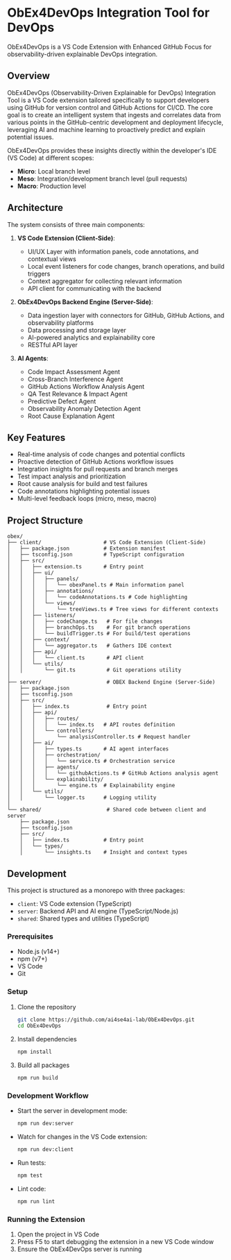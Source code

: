# ObEx4DevOps Integration Tool for DevOps

ObEx4DevOps is a VS Code Extension with Enhanced GitHub Focus for observability-driven explainable DevOps integration.

## Overview

ObEx4DevOps (Observability-Driven Explainable for DevOps) Integration Tool is a VS Code extension tailored specifically to support developers using GitHub for version control and GitHub Actions for CI/CD. The core goal is to create an intelligent system that ingests and correlates data from various points in the GitHub-centric development and deployment lifecycle, leveraging AI and machine learning to proactively predict and explain potential issues.

ObEx4DevOps provides these insights directly within the developer's IDE (VS Code) at different scopes:
- **Micro**: Local branch level
- **Meso**: Integration/development branch level (pull requests)
- **Macro**: Production level

## Architecture

The system consists of three main components:

1. **VS Code Extension (Client-Side)**:
   - UI/UX Layer with information panels, code annotations, and contextual views
   - Local event listeners for code changes, branch operations, and build triggers
   - Context aggregator for collecting relevant information
   - API client for communicating with the backend

2. **ObEx4DevOps Backend Engine (Server-Side)**:
   - Data ingestion layer with connectors for GitHub, GitHub Actions, and observability platforms
   - Data processing and storage layer
   - AI-powered analytics and explainability core
   - RESTful API layer

3. **AI Agents**:
   - Code Impact Assessment Agent
   - Cross-Branch Interference Agent
   - GitHub Actions Workflow Analysis Agent
   - QA Test Relevance & Impact Agent
   - Predictive Defect Agent
   - Observability Anomaly Detection Agent
   - Root Cause Explanation Agent

## Key Features

- Real-time analysis of code changes and potential conflicts
- Proactive detection of GitHub Actions workflow issues
- Integration insights for pull requests and branch merges
- Test impact analysis and prioritization
- Root cause analysis for build and test failures
- Code annotations highlighting potential issues
- Multi-level feedback loops (micro, meso, macro)

## Project Structure

```
obex/
├── client/                    # VS Code Extension (Client-Side)
│   ├── package.json           # Extension manifest
│   ├── tsconfig.json          # TypeScript configuration
│   ├── src/
│   │   ├── extension.ts       # Entry point
│   │   ├── ui/                
│   │   │   ├── panels/        
│   │   │   │   └── obexPanel.ts # Main information panel
│   │   │   ├── annotations/   
│   │   │   │   └── codeAnnotations.ts # Code highlighting
│   │   │   └── views/         
│   │   │       └── treeViews.ts # Tree views for different contexts
│   │   ├── listeners/         
│   │   │   ├── codeChange.ts   # For file changes
│   │   │   ├── branchOps.ts    # For git branch operations
│   │   │   └── buildTrigger.ts # For build/test operations
│   │   ├── context/           
│   │   │   └── aggregator.ts   # Gathers IDE context
│   │   ├── api/               
│   │   │   └── client.ts       # API client
│   │   └── utils/             
│   │       └── git.ts          # Git operations utility
│
├── server/                     # OBEX Backend Engine (Server-Side)
│   ├── package.json
│   ├── tsconfig.json
│   ├── src/
│   │   ├── index.ts            # Entry point
│   │   ├── api/               
│   │   │   ├── routes/        
│   │   │   │   └── index.ts   # API routes definition
│   │   │   └── controllers/   
│   │   │       └── analysisController.ts # Request handler
│   │   ├── ai/                
│   │   │   ├── types.ts       # AI agent interfaces
│   │   │   ├── orchestration/ 
│   │   │   │   └── service.ts # Orchestration service
│   │   │   ├── agents/        
│   │   │   │   └── githubActions.ts # GitHub Actions analysis agent
│   │   │   └── explainability/ 
│   │   │       └── engine.ts  # Explainability engine
│   │   └── utils/             
│   │       └── logger.ts      # Logging utility
│
└── shared/                     # Shared code between client and server
    ├── package.json
    ├── tsconfig.json
    ├── src/
    │   ├── index.ts           # Entry point
    │   └── types/             
    │       └── insights.ts    # Insight and context types
```
## Development

This project is structured as a monorepo with three packages:

- `client`: VS Code extension (TypeScript)
- `server`: Backend API and AI engine (TypeScript/Node.js)
- `shared`: Shared types and utilities (TypeScript)

### Prerequisites

- Node.js (v14+)
- npm (v7+)
- VS Code
- Git

### Setup

1. Clone the repository
   ```bash
   git clone https://github.com/ai4se4ai-lab/ObEx4DevOps.git
   cd ObEx4DevOps
   ```

2. Install dependencies
   ```bash
   npm install
   ```

3. Build all packages
   ```bash
   npm run build
   ```

### Development Workflow

- Start the server in development mode:
  ```bash
  npm run dev:server
  ```

- Watch for changes in the VS Code extension:
  ```bash
  npm run dev:client
  ```

- Run tests:
  ```bash
  npm test
  ```

- Lint code:
  ```bash
  npm run lint
  ```

### Running the Extension

1. Open the project in VS Code
2. Press F5 to start debugging the extension in a new VS Code window
3. Ensure the ObEx4DevOps server is running
